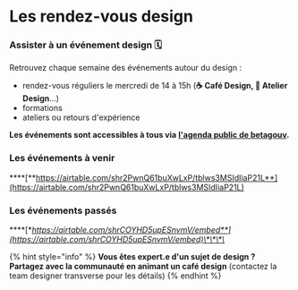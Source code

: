 # Les rendez-vous design

### Assister à un événement design 🗓 <a id="participer-a-un-evenement-design"></a>

Retrouvez chaque semaine des événements autour du design :

* rendez-vous réguliers le mercredi de 14 à 15h \(**☕ Café Design, 💎 Atelier Design**...\)
* formations
* ateliers ou retours d'expérience

**Les événements sont accessibles à tous via** [**l'agenda public de betagouv**](https://calendar.google.com/calendar/embed?src=0ieonqap1r5jeal5ugeuhoovlg%40group.calendar.google.com&ctz=Europe%2FParis)**.**

### **Les événements à venir**

\*\*\*\*[**https://airtable.com/shr2PwnQ61buXwLxP/tblws3MSIdIiaP21L**](https://airtable.com/shr2PwnQ61buXwLxP/tblws3MSIdIiaP21L)

### **Les événements passés** 

\*\*\*\*[**https://airtable.com/shrCOYHD5upESnvmV/embed**](https://airtable.com/shrCOYHD5upESnvmV/embed)\*\*\*\*

{% hint style="info" %}
**Vous êtes expert.e d'un sujet de design ? Partagez avec la communauté en animant un café design** \(contactez la team designer transverse pour les détails\)
{% endhint %}



